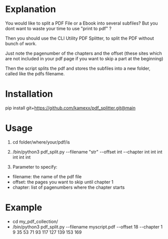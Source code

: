 # Explanation

You would like to split a PDF File or a Ebook into several subfiles? But you dont want to waste your time to use "print to pdf" ? 

Then you should use the CLI Utility PDF Splitter, to split the PDF without bunch of work.

Just note the pagenumber of the chapters and the offset (these sites which are not included in your pdf page if you want to skip a part at the beginning)  

Then the script splits the pdf and stores the subfiles into a new folder, called like the pdfs filename.

# Installation

pip install git+https://github.com/kamexx/pdf_splitter.git@main

# Usage

1. cd folder/where/your/pdf/is

2. /bin/python3 pdf_split.py --filename "str" --offset int --chapter int int int int int int

3. Parameter to specify:
- filename: the name of the pdf file
- offset: the pages you want to skip until chapter 1
- chapter: list of pagenumbers where the chapter starts

# Example
- cd my_pdf_collection/
- /bin/python3 pdf_split.py --filename myscript.pdf --offset 18 --chapter 1 9 35 53 71 93 117 127 139 153 169


